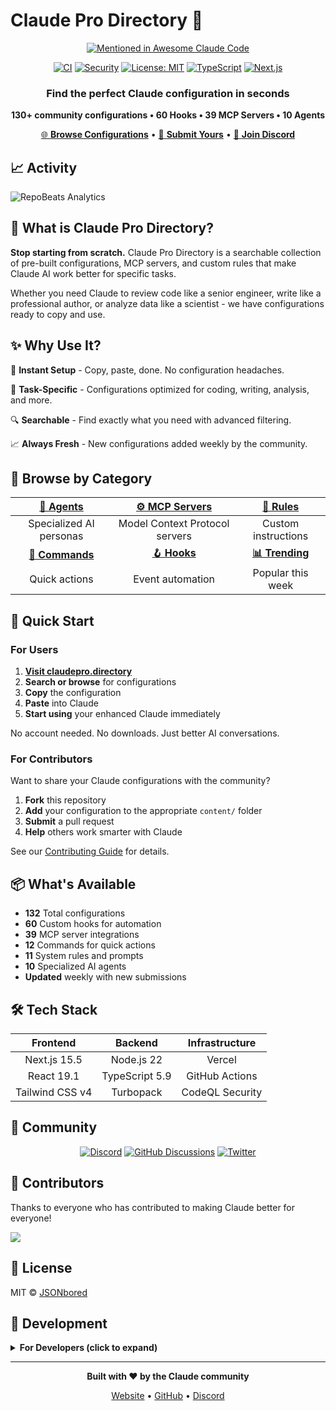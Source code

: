 # Claude Pro Directory 🚀

<div align="center">

[![Mentioned in Awesome Claude Code](https://awesome.re/mentioned-badge.svg)](https://github.com/hesreallyhim/awesome-claude-code)

[![CI](https://github.com/JSONbored/claudepro-directory/actions/workflows/ci.yml/badge.svg?branch=main&event=push)](https://github.com/JSONbored/claudepro-directory/actions/workflows/ci.yml)
[![Security](https://github.com/JSONbored/claudepro-directory/actions/workflows/security.yml/badge.svg?branch=main&event=push)](https://github.com/JSONbored/claudepro-directory/actions/workflows/security.yml)
[![License: MIT](https://img.shields.io/badge/License-MIT-orange.svg)](https://opensource.org/licenses/MIT)
[![TypeScript](https://img.shields.io/badge/TypeScript-5.9-blue)](https://www.typescriptlang.org/)
[![Next.js](https://img.shields.io/badge/Next.js-15.5-black)](https://nextjs.org/)

### **Find the perfect Claude configuration in seconds**
**130+ community configurations • 60 Hooks • 39 MCP Servers • 10 Agents**

[🌐 **Browse Configurations**](https://claudepro.directory) • [📝 **Submit Yours**](https://claudepro.directory/submit) • [💬 **Join Discord**](https://discord.gg/Ax3Py4YDrq)

</div>

## 📈 Activity

![RepoBeats Analytics](https://repobeats.axiom.co/api/embed/c2b1b7e36103fba7a650c6d7f2777cba7338a1f7.svg "Repobeats analytics image")

## 🎯 What is Claude Pro Directory?

**Stop starting from scratch.** Claude Pro Directory is a searchable collection of pre-built configurations, MCP servers, and custom rules that make Claude AI work better for specific tasks.

Whether you need Claude to review code like a senior engineer, write like a professional author, or analyze data like a scientist - we have configurations ready to copy and use.

## ✨ Why Use It?

🚀 **Instant Setup** - Copy, paste, done. No configuration headaches.

🎯 **Task-Specific** - Configurations optimized for coding, writing, analysis, and more.

🔍 **Searchable** - Find exactly what you need with advanced filtering.

📈 **Always Fresh** - New configurations added weekly by the community.

## 🎪 Browse by Category

<div align="center">

| **[🤖 Agents](https://claudepro.directory/agents)** | **[⚙️ MCP Servers](https://claudepro.directory/mcp)** | **[📜 Rules](https://claudepro.directory/rules)** |
|:---:|:---:|:---:|
| Specialized AI personas | Model Context Protocol servers | Custom instructions |
| **[🔧 Commands](https://claudepro.directory/commands)** | **[🪝 Hooks](https://claudepro.directory/hooks)** | **[📊 Trending](https://claudepro.directory/trending)** |
| Quick actions | Event automation | Popular this week |

</div>

## 🚀 Quick Start

### For Users

1. **[Visit claudepro.directory](https://claudepro.directory)**
2. **Search or browse** for configurations
3. **Copy** the configuration
4. **Paste** into Claude
5. **Start using** your enhanced Claude immediately

No account needed. No downloads. Just better AI conversations.

### For Contributors

Want to share your Claude configurations with the community?

1. **Fork** this repository
2. **Add** your configuration to the appropriate `content/` folder
3. **Submit** a pull request
4. **Help** others work smarter with Claude

See our [Contributing Guide](.github/CONTRIBUTING.md) for details.

## 📦 What's Available

- **132** Total configurations
- **60** Custom hooks for automation
- **39** MCP server integrations
- **12** Commands for quick actions
- **11** System rules and prompts
- **10** Specialized AI agents
- **Updated** weekly with new submissions

## 🛠 Tech Stack

<div align="center">

| Frontend | Backend | Infrastructure |
|:---:|:---:|:---:|
| Next.js 15.5 | Node.js 22 | Vercel |
| React 19.1 | TypeScript 5.9 | GitHub Actions |
| Tailwind CSS v4 | Turbopack | CodeQL Security |

</div>

## 🤝 Community

<div align="center">

[![Discord](https://img.shields.io/badge/Discord-Join%20Server-5865F2?style=for-the-badge&logo=discord&logoColor=white)](https://discord.gg/Ax3Py4YDrq)
[![GitHub Discussions](https://img.shields.io/badge/GitHub-Discussions-181717?style=for-the-badge&logo=github&logoColor=white)](https://github.com/JSONbored/claudepro-directory/discussions)
[![Twitter](https://img.shields.io/badge/Twitter-@JSONbored-1DA1F2?style=for-the-badge&logo=twitter&logoColor=white)](https://x.com/JSONbored)

</div>

## 👥 Contributors

Thanks to everyone who has contributed to making Claude better for everyone!

<!-- ALL-CONTRIBUTORS-LIST:START - Do not remove or modify this section -->
<!-- prettier-ignore-start -->
<!-- markdownlint-disable -->
<!-- Add contributors here -->
<!-- markdownlint-enable -->
<!-- prettier-ignore-end -->
<!-- ALL-CONTRIBUTORS-LIST:END -->

<a href="https://github.com/JSONbored/claudepro-directory/graphs/contributors">
  <img src="https://contrib.rocks/image?repo=JSONbored/claudepro-directory" />
</a>

## 📄 License

MIT © [JSONbored](https://github.com/JSONbored)

## 🚧 Development

<details>
<summary><b>For Developers (click to expand)</b></summary>

### Prerequisites
- Node.js 22+
- npm 10+

### Setup
```bash
# Clone the repository
git clone https://github.com/JSONbored/claudepro-directory.git
cd claudepro-directory

# Install dependencies
npm install

# Run development server
npm run dev
```

### Scripts
```bash
npm run dev          # Start development server
npm run build        # Build for production
npm run lint         # Run linting
npm run type-check   # Check TypeScript
```

### Project Structure
```
claudepro-directory/
├── app/           # Next.js pages
├── components/    # React components
├── content/       # Configuration JSONs
├── lib/          # Utilities
└── public/       # Static assets
```

See [Contributing Guide](.github/CONTRIBUTING.md) for more details.

</details>

---

<div align="center">

**Built with ❤️ by the Claude community**

[Website](https://claudepro.directory) • [GitHub](https://github.com/JSONbored/claudepro-directory) • [Discord](https://discord.gg/Ax3Py4YDrq)

</div>